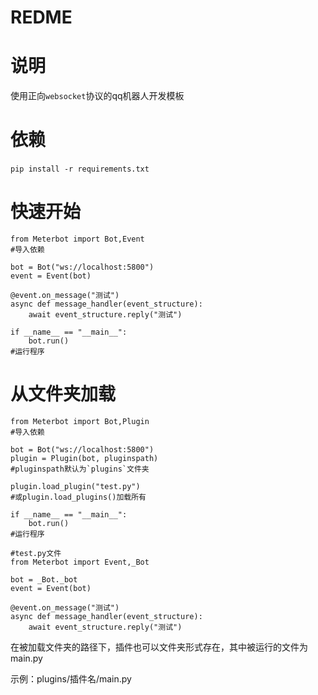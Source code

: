 # REDME

# 说明

使用正向`websocket`​协议的qq机器人开发模板

# 依赖

​`pip install -r requirements.txt`​

# 快速开始

```undefined
from Meterbot import Bot,Event
#导入依赖
```

```undefined
bot = Bot("ws://localhost:5800")
event = Event(bot)
```

```undefined
@event.on_message("测试")
async def message_handler(event_structure):
    await event_structure.reply("测试")
```

```undefined
if __name__ == "__main__":
    bot.run()
#运行程序
```

# 从文件夹加载

```undefined
from Meterbot import Bot,Plugin
#导入依赖
```

```undefined
bot = Bot("ws://localhost:5800")
plugin = Plugin(bot, pluginspath)
#pluginspath默认为`plugins`文件夹

plugin.load_plugin("test.py")
#或plugin.load_plugins()加载所有
```

```undefined
if __name__ == "__main__":
    bot.run()
#运行程序
```

```undefined
#test.py文件
from Meterbot import Event,_Bot

bot = _Bot._bot
event = Event(bot)

@event.on_message("测试")
async def message_handler(event_structure):
    await event_structure.reply("测试")
```
在被加载文件夹的路径下，插件也可以文件夹形式存在，其中被运行的文件为main.py

示例：plugins/插件名/main.py
